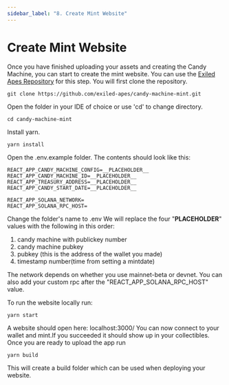 ```yaml
---
sidebar_label: "8. Create Mint Website"
---
```


# Create Mint Website
Once you have finished uploading your assets and creating the Candy Machine, you can start to create the mint website. You can use the [Exiled Apes Repository](https://github.com/exiled-apes/candy-machine-mint) for this step. You will first clone the repository.
```
git clone https://github.com/exiled-apes/candy-machine-mint.git
```
Open the folder in your IDE of choice or use 'cd' to change directory.
```
cd candy-machine-mint
```
Install yarn.
```
yarn install
```
Open the .env.example folder. The contents should look like this:
``` 
REACT_APP_CANDY_MACHINE_CONFIG=__PLACEHOLDER__
REACT_APP_CANDY_MACHINE_ID=__PLACEHOLDER__
REACT_APP_TREASURY_ADDRESS=__PLACEHOLDER__
REACT_APP_CANDY_START_DATE=__PLACEHOLDER__

REACT_APP_SOLANA_NETWORK=
REACT_APP_SOLANA_RPC_HOST=
```
Change the folder's name to .env
We will replace the four "__PLACEHOLDER__" values with the following in this order:
1. candy machine with publickey number
2. candy machine pubkey
3. pubkey (this is the address of the wallet you made)
4. timestamp number(time from setting a mintdate)

The network depends on whether you use mainnet-beta or devnet.
You can also add your custom rpc after the "REACT_APP_SOLANA_RPC_HOST" value.

To run the website locally run:
```
yarn start
```
A website should open here: localhost:3000/
You can now connect to your wallet and mint.If you succeeded it should show up in your collectibles.
Once you are ready to upload the app run

```
yarn build
```
This will create a build folder which can be used when deploying your website.
